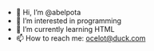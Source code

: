 - 👋 Hi, I’m @abelpota
- 👀 I’m interested in programming
- 🌱 I’m currently learning HTML
- 📫 How to reach me: ocelot@duck.com

<!---
abelpota/abelpota is a ✨ special ✨ repository because its `README.md` (this file) appears on your GitHub profile.
You can click the Preview link to take a look at your changes.
--->
